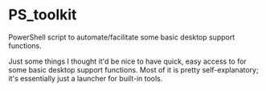 # PS_toolkit
PowerShell script to automate/facilitate some basic desktop support functions.

Just some things I thought it'd be nice to have quick, easy access to for some basic desktop support functions.
Most of it is pretty self-explanatory; it's essentially just a launcher for built-in tools.
